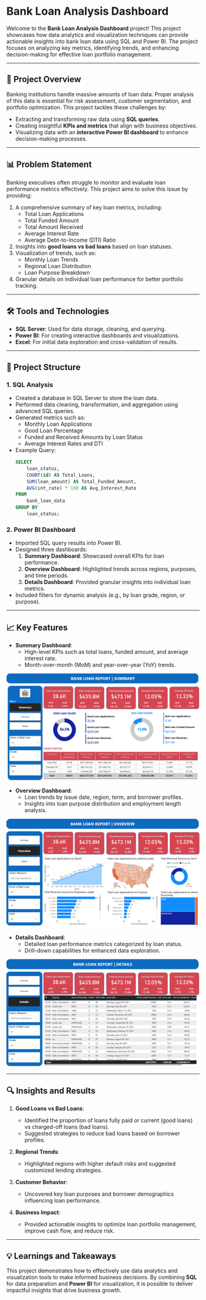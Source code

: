 # Bank Loan Analysis Dashboard

Welcome to the **Bank Loan Analysis Dashboard** project! This project showcases how data analytics and visualization techniques can provide actionable insights into bank loan data using SQL and Power BI. The project focuses on analyzing key metrics, identifying trends, and enhancing decision-making for effective loan portfolio management.

---

## 🚀 Project Overview

Banking institutions handle massive amounts of loan data. Proper analysis of this data is essential for risk assessment, customer segmentation, and portfolio optimization. This project tackles these challenges by:

- Extracting and transforming raw data using **SQL queries**.
- Creating insightful **KPIs and metrics** that align with business objectives.
- Visualizing data with an **interactive Power BI dashboard** to enhance decision-making processes.

---

## 📊 Problem Statement

Banking executives often struggle to monitor and evaluate loan performance metrics effectively. This project aims to solve this issue by providing:

1. A comprehensive summary of key loan metrics, including:
   - Total Loan Applications
   - Total Funded Amount
   - Total Amount Received
   - Average Interest Rate
   - Average Debt-to-Income (DTI) Ratio
2. Insights into **good loans vs bad loans** based on loan statuses.
3. Visualization of trends, such as:
   - Monthly Loan Trends
   - Regional Loan Distribution
   - Loan Purpose Breakdown
4. Granular details on individual loan performance for better portfolio tracking.

---

## 🛠️ Tools and Technologies

- **SQL Server**: Used for data storage, cleaning, and querying.
- **Power BI**: For creating interactive dashboards and visualizations.
- **Excel**: For initial data exploration and cross-validation of results.

---

## 📂 Project Structure

### 1. **SQL Analysis**
   - Created a database in SQL Server to store the loan data.
   - Performed data cleaning, transformation, and aggregation using advanced SQL queries.
   - Generated metrics such as:
     - Monthly Loan Applications
     - Good Loan Percentage
     - Funded and Received Amounts by Loan Status
     - Average Interest Rates and DTI
   - Example Query:
     ```sql
     SELECT 
         loan_status, 
         COUNT(id) AS Total_Loans, 
         SUM(loan_amount) AS Total_Funded_Amount, 
         AVG(int_rate) * 100 AS Avg_Interest_Rate 
     FROM 
         bank_loan_data 
     GROUP BY 
         loan_status;
     ```

### 2. **Power BI Dashboard**
   - Imported SQL query results into Power BI.
   - Designed three dashboards:
     1. **Summary Dashboard**: Showcased overall KPIs for loan performance.
     2. **Overview Dashboard**: Highlighted trends across regions, purposes, and time periods.
     3. **Details Dashboard**: Provided granular insights into individual loan metrics.
   - Included filters for dynamic analysis (e.g., by loan grade, region, or purpose).

---

## 📈 Key Features

- **Summary Dashboard**:
  - High-level KPIs such as total loans, funded amount, and average interest rate.
  - Month-over-month (MoM) and year-over-year (YoY) trends.
 
![Summary](Bank_Loan_Analysis/Images/Bank_Loan_Summary.png)
  
- **Overview Dashboard**:
  - Loan trends by issue date, region, term, and borrower profiles.
  - Insights into loan purpose distribution and employment length analysis.
 
![Overview](Bank_Loan_Analysis/Images/Bank_Loan_Overview.png)

- **Details Dashboard**:
  - Detailed loan performance metrics categorized by loan status.
  - Drill-down capabilities for enhanced data exploration.

![Details](Bank_Loan_Analysis/Images/Bank_Loan_Details.png)

---

## 🔍 Insights and Results

1. **Good Loans vs Bad Loans**:
   - Identified the proportion of loans fully paid or current (good loans) vs charged-off loans (bad loans).
   - Suggested strategies to reduce bad loans based on borrower profiles.

2. **Regional Trends**:
   - Highlighted regions with higher default risks and suggested customized lending strategies.

3. **Customer Behavior**:
   - Uncovered key loan purposes and borrower demographics influencing loan performance.

4. **Business Impact**:
   - Provided actionable insights to optimize loan portfolio management, improve cash flow, and reduce risk.

---

## 💡 Learnings and Takeaways

This project demonstrates how to effectively use data analytics and visualization tools to make informed business decisions. By combining **SQL** for data preparation and **Power BI** for visualization, it is possible to deliver impactful insights that drive business growth.


